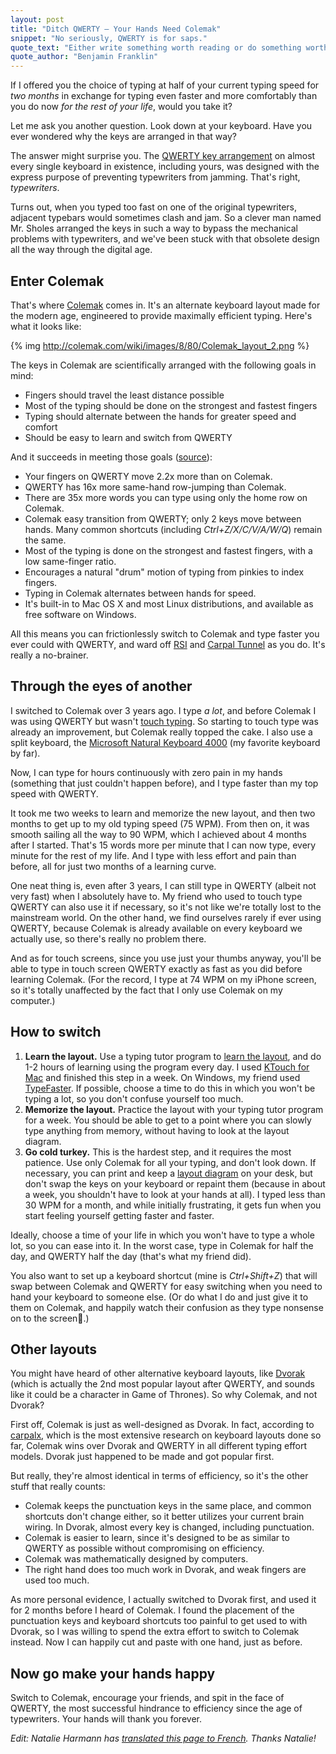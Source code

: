 ```yaml
---
layout: post
title: "Ditch QWERTY – Your Hands Need Colemak"
snippet: "No seriously, QWERTY is for saps."
quote_text: "Either write something worth reading or do something worth writing."
quote_author: "Benjamin Franklin"
---
```


If I offered you the choice of typing at half of your current typing speed for _two months_ in exchange for typing even faster and more comfortably than you do now _for the rest of your life_, would you take it?

Let me ask you another question. Look down at your keyboard. Have you ever wondered why the keys are arranged in that way?

The answer might surprise you. The [QWERTY key arrangement](http://en.wikipedia.org/wiki/QWERTY) on almost every single keyboard in existence, including yours, was designed with the express purpose of preventing typewriters from jamming. That's right, _typewriters_.

Turns out, when you typed too fast on one of the original typewriters, adjacent typebars would sometimes clash and jam. So a clever man named Mr. Sholes arranged the keys in such a way to bypass the mechanical problems with typewriters, and we've been stuck with that obsolete design all the way through the digital age.

## Enter Colemak

That's where [Colemak](http://colemak.com/) comes in. It's an alternate keyboard layout made for the modern age, engineered to provide maximally efficient typing. Here's what it looks like:

{% img http://colemak.com/wiki/images/8/80/Colemak_layout_2.png %}

The keys in Colemak are scientifically arranged with the following goals in mind:

* Fingers should travel the least distance possible
* Most of the typing should be done on the strongest and fastest fingers
* Typing should alternate between the hands for greater speed and comfort
* Should be easy to learn and switch from QWERTY

And it succeeds in meeting those goals ([source](http://colemak.com)):

* Your fingers on QWERTY move 2.2x more than on Colemak.
* QWERTY has 16x more same-hand row-jumping than Colemak.
* There are 35x more words you can type using only the home row on Colemak.
* Colemak easy transition from QWERTY; only 2 keys move between hands. Many common shortcuts (including _Ctrl+Z/X/C/V/A/W/Q_) remain the same.
* Most of the typing is done on the strongest and fastest fingers, with a low same-finger ratio.
* Encourages a natural "drum" motion of typing from pinkies to index fingers.
* Typing in Colemak alternates between hands for speed.
* It's built-in to Mac OS X and most Linux distributions, and available as free software on Windows.

All this means you can frictionlessly switch to Colemak and type faster you ever could with QWERTY, and ward off [RSI](http://en.wikipedia.org/wiki/Repetitive_strain_injury) and [Carpal Tunnel](http://en.wikipedia.org/wiki/Carpal_tunnel_syndrome) as you do. It's really a no-brainer.

## Through the eyes of another

I switched to Colemak over 3 years ago. I type _a lot_, and before Colemak I was using QWERTY but wasn't [touch typing](http://en.wikipedia.org/wiki/Touch_typing). So starting to touch type was already an improvement, but Colemak really topped the cake.  I also use a split keyboard, the [Microsoft Natural Keyboard 4000](http://www.amazon.com/Microsoft-Natural-Ergonomic-Keyboard-4000/dp/B000A6PPOK/ref=pd_cp_e_0) (my favorite keyboard by far).

Now, I can type for hours continuously with zero pain in my hands (something that just couldn't happen before), and I type faster than my top speed with QWERTY.

It took me two weeks to learn and memorize the new layout, and then two months to get up to my old typing speed (75 WPM). From then on, it was smooth sailing all the way to 90 WPM, which I achieved about 4 months after I started. That's 15 words more per minute that I can now type, every minute for the rest of my life. And I type with less effort and pain than before, all for just two months of a learning curve.

One neat thing is, even after 3 years, I can still type in QWERTY (albeit not very fast) when I absolutely have to. My friend who used to touch type QWERTY can also use it if necessary, so it's not like we're totally lost to the mainstream world. On the other hand, we find ourselves rarely if ever using QWERTY, because Colemak is already available on every keyboard we actually use, so there's really no problem there.

And as for touch screens, since you use just your thumbs anyway, you'll be able to type in touch screen QWERTY exactly as fast as you did before learning Colemak. (For the record, I type at 74 WPM on my iPhone screen, so it's totally unaffected by the fact that I only use Colemak on my computer.)

## How to switch

1. **Learn the layout.** Use a typing tutor program to [learn the layout](http://colemak.com/wiki/index.php?title=Learn), and do 1-2 hours of learning using the program every day. I used [KTouch for Mac](http://colemak.com/wiki/index.php?title=KTouch) and finished this step in a week. On Windows, my friend used [TypeFaster](http://colemak.com/wiki/index.php?title=TypeFaster). If possible, choose a time to do this in which you won't be typing a lot, so you don't confuse yourself too much.
2. **Memorize the layout.** Practice the layout with your typing tutor program for a week. You should be able to get to a point where you can slowly type anything from memory, without having to look at the layout diagram.
3. **Go cold turkey.** This is the hardest step, and it requires the most patience. Use only Colemak for all your typing, and don't look down. If necessary, you can print and keep a [layout diagram](http://colemak.com/wiki/images/e/ef/Colemak_fingers.png) on your desk, but don't swap the keys on your keyboard or repaint them (because in about a week, you shouldn't have to look at your hands at all). I typed less than 30 WPM for a month, and while initially frustrating, it gets fun when you start feeling yourself getting faster and faster.

Ideally, choose a time of your life in which you won't have to type a whole lot, so you can ease into it. In the worst case, type in Colemak for half the day, and QWERTY half the day (that's what my friend did).

You also want to set up a keyboard shortcut (mine is _Ctrl+Shift+Z_) that will swap between Colemak and QWERTY for easy switching when you need to hand your keyboard to someone else. (Or do what I do and just give it to them on Colemak, and happily watch their confusion as they type nonsense on to the screen.)

## Other layouts

You might have heard of other alternative keyboard layouts, like [Dvorak](http://en.wikipedia.org/wiki/Dvorak_Simplified_Keyboard) (which is actually the 2nd most popular layout after QWERTY, and sounds like it could be a character in Game of Thrones). So why Colemak, and not Dvorak?

First off, Colemak is just as well-designed as Dvorak. In fact, according to [carpalx](http://mkweb.bcgsc.ca/carpalx/?colemak), which is the most extensive research on keyboard layouts done so far, Colemak wins over Dvorak and QWERTY in all different typing effort models. Dvorak just happened to be made and got popular first.

But really, they're almost identical in terms of efficiency, so it's the other stuff that really counts:

* Colemak keeps the punctuation keys in the same place, and common shortcuts don't change either, so it better utilizes your current brain wiring. In Dvorak, almost every key is changed, including punctuation.
* Colemak is easier to learn, since it's designed to be as similar to QWERTY as possible without compromising on efficiency.
* Colemak was mathematically designed by computers.
* The right hand does too much work in Dvorak, and weak fingers are used too much.

As more personal evidence, I actually switched to Dvorak first, and used it for 2 months before I heard of Colemak. I found the placement of the punctuation keys and keyboard shortcuts too painful to get used to with Dvorak, so I was willing to spend the extra effort to switch to Colemak instead. Now I can happily cut and paste with one hand, just as before.

## Now go make your hands happy

Switch to Colemak, encourage your friends, and spit in the face of QWERTY, the most successful hindrance to efficiency since the age of typewriters. Your hands will thank you forever.


_Edit: Natalie Harmann has [translated this page to French](http://www.besteonderdelen.nl/blog/?p=760). Thanks Natalie!_